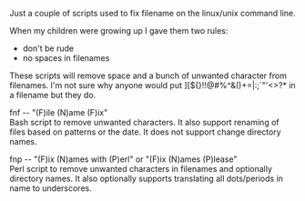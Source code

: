 
Just a couple of scripts used to fix filename on the linux/unix command line.

When my children were growing up I gave them two rules:
+ don't be rude
+ no spaces in filenames

These scripts will remove space and a bunch of unwanted character from
filenames.  I'm not sure why anyone would put 
][${}!!@#%^&()+=|:;`"'<>?*  in a filename but they do.


fnf -- "(F)ile (N)ame (F)ix"  
Bash script to remove unwanted characters.  It also support renaming of files
based on patterns or the date.  It does not support change directory names. 

fnp -- "(F)ix (N)ames with (P)erl" or "(F)ix (N)ames (P)lease"  
Perl script to remove unwanted characters in filenames and optionally directory
names. It also optionally supports translating all dots/periods in name to
underscores.

